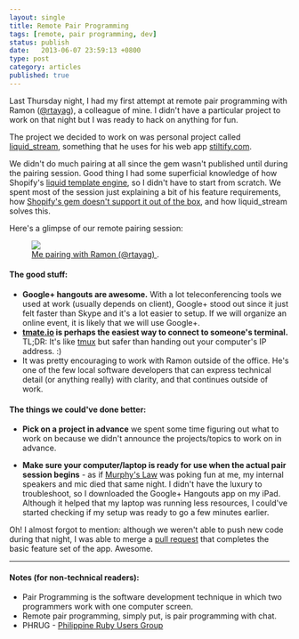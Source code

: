 ```yaml
---
layout: single
title: Remote Pair Programming
tags: [remote, pair programming, dev]
status: publish
date:   2013-06-07 23:59:13 +0800
type: post
category: articles
published: true
---
```


Last Thursday night, I had my first attempt at remote pair programming with Ramon
([@rtayag](http://twitter.com/rtayag)), a colleague of mine. I didn't have a particular
project to work on that night but I was ready to hack on anything for fun.

The project we decided to work on was personal project called [liquid_stream](https://github.com/ramontayag/liquid_stream),
something that he uses for his web app [stiltify.com](http://get.stiltify.com/pages/home).

We didn't do much pairing at all since the gem wasn't published until during the pairing session.
Good thing I had some superficial knowledge of how Shopify's [liquid template engine](https://github.com/Shopify/liquid),
so I didn't have to start from scratch. We spent most of the
session just explaining a bit of his feature requirements, how
[Shopify's gem doesn't support it out of the box](https://github.com/shopify/liquid/issues/29),
and how liquid_stream solves this.

Here's a glimpse of our remote pairing session:

<figure>
	<a href="http://new.tinygrab.com/e0661f148dba0fa599005d7afe6ef8440129a72624.png">
    <img src="http://new.tinygrab.com/e0661f148dba0fa599005d7afe6ef8440129a72624.png">
  </a>
	<figcaption>
    <a href="http://new.tinygrab.com/e0661f148dba0fa599005d7afe6ef8440129a72624.png" title="I pairing with Ramon (@rtayag)">
      Me pairing with Ramon (@rtayag)
    </a>.
  </figcaption>
</figure>

#### The good stuff:
* **Google+ hangouts are awesome.** With a lot teleconferencing tools we used at work (usually depends on client),
  Google+ stood out since it just felt faster than Skype and it's a lot easier to setup. If we will organize an
  online event, it is likely that we will use Google+.
* **[tmate.io](http://tmate.io/) is perhaps the easiest way to connect to someone's terminal.** TL;DR: It's like
  [tmux](http://tmux.sourceforge.net/) but safer than handing out your computer's IP address. :)
* It was pretty encouraging to work with Ramon outside of the office. He's one of the few local software developers
  that can express technical detail (or anything really) with clarity, and that continues outside of work.

#### The things we could've done better:
* **Pick on a project in advance** we spent some time figuring out what to work on because we didn't announce the projects/topics to work on in advance.

* **Make sure your computer/laptop is ready for use when the actual pair session begins** -
  as if [Murphy's Law](http://en.wikipedia.org/wiki/Murphy's_law) was poking fun at me, my
  internal speakers and mic died that same night. I didn't have the luxury to troubleshoot, so I
  downloaded the Google+ Hangouts app on my iPad. Although it helped that my laptop was running less resources,
  I could've started checking if my setup was ready to go a few minutes earlier.

Oh! I almost forgot to mention:
although we weren't able to push new code during that night, I was able to merge a
[pull request](https://github.com/ramontayag/liquid_stream/pull/1) that
completes the basic feature set of the app. Awesome.

*****

#### Notes (for non-technical readers):
* Pair Programming is the software development technique in which two programmers work with one computer screen.
* Remote pair programming, simply put, is pair programming with chat.
* PHRUG - [Philippine Ruby Users Group](http://pinoyrb.org/)
